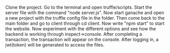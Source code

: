 Clone the project.
Go to the terminal and open truffle/scripts.
Start the server file with the command "node server.js".
Now start ganache and open a new project with the truffle config file in the folder. 
Then come back to the main folder and go to client through cd client.
Now write "npm start" to start the website.
Now experiment with the different options and see how the backend is working through inspect->console. 
After completing a transaction, the transaction will appear on the console. After logging in, a jwt(token) will be generated to access the files.

